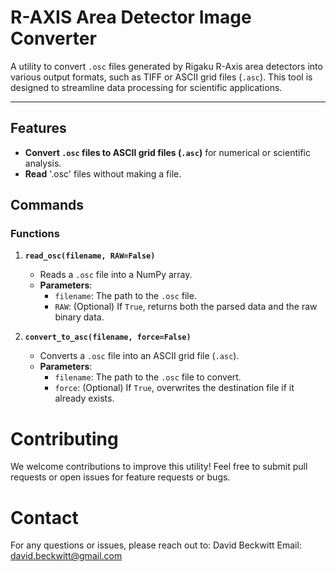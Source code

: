 # R-AXIS Area Detector Image Converter

A utility to convert `.osc` files generated by Rigaku R-Axis area detectors into various output formats, 
such as TIFF or ASCII grid files (`.asc`). 
This tool is designed to streamline data processing for scientific applications.

---

## Features

- **Convert `.osc` files to ASCII grid files (`.asc`)** for numerical or scientific analysis.
- **Read** '.osc' files without making a file.


## Commands

### Functions
1. **`read_osc(filename, RAW=False)`**
   - Reads a `.osc` file into a NumPy array.
   - **Parameters**:
     - `filename`: The path to the `.osc` file.
     - `RAW`: (Optional) If `True`, returns both the parsed data and the raw binary data.

2. **`convert_to_asc(filename, force=False)`**
   - Converts a `.osc` file into an ASCII grid file (`.asc`).
   - **Parameters**:
     - `filename`: The path to the `.osc` file to convert.
     - `force`: (Optional) If `True`, overwrites the destination file if it already exists.


# Contributing
We welcome contributions to improve this utility! Feel free to submit pull requests or open issues for feature requests or bugs.

# Contact
For any questions or issues, please reach out to: David Beckwitt
Email: david.beckwitt@gmail.com